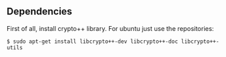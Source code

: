 ## Dependencies
First of all, install crypto++ library. For ubuntu just use the repositories:

    $ sudo apt-get install libcrypto++-dev libcrypto++-doc libcrypto++-utils
